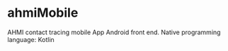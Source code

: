 # ahmiMobile

AHMI contact tracing mobile App Android front end.
Native programming language: Kotlin
